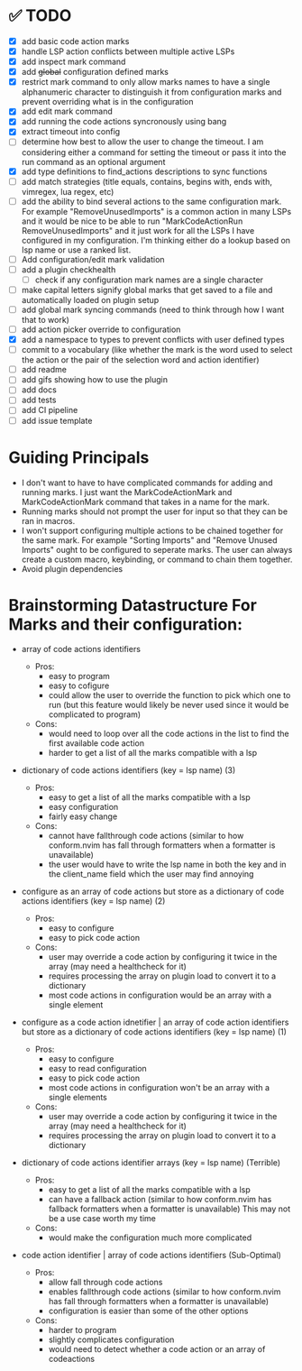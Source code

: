 # ✅ TODO

-   [x] add basic code action marks
-   [x] handle LSP action conflicts between multiple active LSPs
-   [x] add inspect mark command
-   [x] add ~~global~~ configuration defined marks
-   [x] restrict mark command to only allow marks names to have a single
        alphanumeric character to distinguish it from configuration marks and
        prevent overriding what is in the configuration
-   [x] add edit mark command
-   [x] add running the code actions syncronously using bang
-   [x] extract timeout into config
-   [ ] determine how best to allow the user to change the timeout.
        I am considering either a command for setting the timeout or pass it
        into the run command as an optional argument
-   [x] add type definitions to find_actions descriptions to sync functions
-   [ ] add match strategies (title equals, contains, begins with, ends with, vimregex, lua regex, etc)
-   [ ] add the ability to bind several actions to the same configuration mark.
        For example "RemoveUnusedImports" is a common action in many LSPs and
        it would be nice to be able to run "MarkCodeActionRun RemoveUnusedImports"
        and it just work for all the LSPs I have configured in my configuration.
        I'm thinking either do a lookup based on lsp name or use a ranked list.
-   [ ] Add configuration/edit mark validation
-   [ ] add a plugin checkhealth
    -   [ ] check if any configuration mark names are a single character
-   [ ] make capital letters signify global marks that get saved to a file and
        automatically loaded on plugin setup
-   [ ] add global mark syncing commands (need to think through how I want that
        to work)
-   [ ] add action picker override to configuration
-   [x] add a namespace to types to prevent conflicts with user defined types
-   [ ] commit to a vocabulary (like whether the mark is the word used to select
        the action or the pair of the selection word and action identifier)
-   [ ] add readme
-   [ ] add gifs showing how to use the plugin
-   [ ] add docs
-   [ ] add tests
-   [ ] add CI pipeline
-   [ ] add issue template

# Guiding Principals

-   I don't want to have to have complicated commands for adding and running marks.
    I just want the MarkCodeActionMark and MarkCodeActionMark command that takes
    in a name for the mark.
-   Running marks should not prompt the user for input so that they can be ran in
    macros.
-   I won't support configuring multiple actions to be chained together for the
    same mark. For example "Sorting Imports" and "Remove Unused Imports" ought to
    be configured to seperate marks. The user can always create a custom macro,
    keybinding, or command to chain them together.
-   Avoid plugin dependencies

# Brainstorming Datastructure For Marks and their configuration:

-   array of code actions identifiers

    -   Pros:
        -   easy to program
        -   easy to cofigure
        -   could allow the user to override the function to pick which one to run
            (but this feature would likely be never used since it would be complicated to program)
    -   Cons:
        -   would need to loop over all the code actions in the list to find the
            first available code action
        -   harder to get a list of all the marks compatible with a lsp

-   dictionary of code actions identifiers (key = lsp name)
    (3)

    -   Pros:
        -   easy to get a list of all the marks compatible with a lsp
        -   easy configuration
        -   fairly easy change
    -   Cons:
        -   cannot have fallthrough code actions (similar to how conform.nvim has fall through
            formatters when a formatter is unavailable)
        -   the user would have to write the lsp name in both the key and in the client_name field which the user may find annoying

-   configure as an array of code actions but store as a dictionary of code actions identifiers (key = lsp name)
    (2)

    -   Pros:
        -   easy to configure
        -   easy to pick code action
    -   Cons:
        -   user may override a code action by configuring it twice in the array (may need a healthcheck for it)
        -   requires processing the array on plugin load to convert it to a dictionary
        -   most code actions in configuration would be an array with a single element

-   configure as a code action idnetifier | an array of code action identifiers
    but store as a dictionary of code actions identifiers (key = lsp name)
    (1)

    -   Pros:
        -   easy to configure
        -   easy to read configuration
        -   easy to pick code action
        -   most code actions in configuration won't be an array with a single elements
    -   Cons:
        -   user may override a code action by configuring it twice in the array (may need a healthcheck for it)
        -   requires processing the array on plugin load to convert it to a dictionary

-   dictionary of code actions identifier arrays (key = lsp name)
    (Terrible)

    -   Pros:
        -   easy to get a list of all the marks compatible with a lsp
        -   can have a fallback action (similar to how conform.nvim has fallback
            formatters when a formatter is unavailable) This may not be a use case worth my time
    -   Cons:
        -   would make the configuration much more complicated

-   code action identifier | array of code actions identifiers
    (Sub-Optimal)
    -   Pros:
        -   allow fall through code actions
        -   enables fallthrough code actions (similar to how conform.nvim has fall through
            formatters when a formatter is unavailable)
        -   configuration is easier than some of the other options
    -   Cons:
        -   harder to program
        -   slightly complicates configuration
        -   would need to detect whether a code action or an array of codeactions

